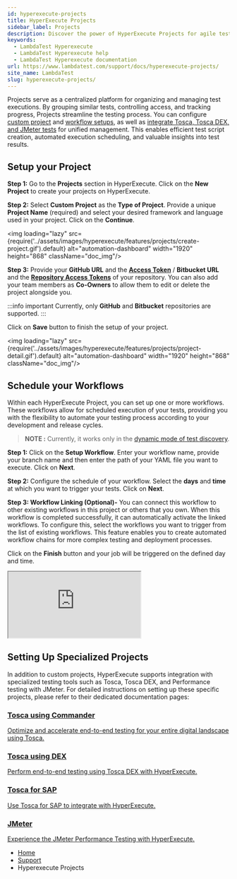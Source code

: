 ```yaml
---
id: hyperexecute-projects
title: HyperExecute Projects
sidebar_label: Projects
description: Discover the power of HyperExecute Projects for agile test execution. Learn how to set up and run custom projects with ease, maximizing testing efficiency.
keywords:
  - LambdaTest Hyperexecute
  - LambdaTest Hyperexecute help
  - LambdaTest Hyperexecute documentation
url: https://www.lambdatest.com/support/docs/hyperexecute-projects/
site_name: LambdaTest
slug: hyperexecute-projects/
---
```


<script type="application/ld+json"
      dangerouslySetInnerHTML={{ __html: JSON.stringify({
       "@context": "https://schema.org",
        "@type": "BreadcrumbList",
        "itemListElement": [{
          "@type": "ListItem",
          "position": 1,
          "name": "Home",
          "item": "https://www.lambdatest.com"
        },{
          "@type": "ListItem",
          "position": 2,
          "name": "Support",
          "item": "https://www.lambdatest.com/support/docs/"
        },{
          "@type": "ListItem",
          "position": 3,
          "name": "HyperExecute Concepts",
          "item": "https://www.lambdatest.com/support/docs/hyperexecute-projects/"
        }]
      })
    }}
></script>
Projects serve as a centralized platform for organizing and managing test executions. By grouping similar tests, controlling access, and tracking progress, Projects streamline the testing process. You can configure [custom project](/support/docs/hyperexecute-projects/#setup-your-project) and [workflow setups](/support/docs/hyperexecute-projects/#schedule-your-workflows), as well as [integrate Tosca, Tosca DEX, and JMeter tests](/support/docs/hyperexecute-projects/#setting-up-specialized-projects) for unified management. This enables efficient test script creation, automated execution scheduling, and valuable insights into test results.

## Setup your Project
**Step 1:** Go to the **Projects** section in HyperExecute. Click on the **New Project** to create your projects on HyperExecute.

**Step 2:** Select **Custom Project** as the **Type of Project**. Provide a unique **Project Name** (required) and select your desired framework and language used in your project. Click on the **Continue**.

<img loading="lazy" src={require('../assets/images/hyperexecute/features/projects/create-project.gif').default} alt="automation-dashboard"  width="1920" height="868" className="doc_img"/>

**Step 3:** Provide your **GitHub URL** and the **[Access Token](https://docs.github.com/en/authentication/keeping-your-account-and-data-secure/managing-your-personal-access-tokens)** / **Bitbucket URL** and the **[Repository Access Tokens](https://support.atlassian.com/bitbucket-cloud/docs/repository-access-tokens/)** of your repository. You can also add your team members as **Co-Owners** to allow them to edit or delete the project alongside you.

:::info important
Currently, only **GitHub** and **Bitbucket** repositories are supported.
:::

Click on **Save** button to finish the setup of your project.

<img loading="lazy" src={require('../assets/images/hyperexecute/features/projects/project-detail.gif').default} alt="automation-dashboard"  width="1920" height="868" className="doc_img"/>

## Schedule your Workflows
Within each HyperExecute Project, you can set up one or more workflows. These workflows allow for scheduled execution of your tests, providing you with the flexibility to automate your testing process according to your development and release cycles.

> **NOTE :** Currently, it works only in the [dynamic mode of test discovery](/support/docs/deep-dive-into-hyperexecute-yaml/#testdiscovery).

**Step 1:** Click on the **Setup Workflow**. Enter your workflow name, provide your branch name and then enter the path of your YAML file you want to execute. Click on **Next**.

**Step 2:** Configure the schedule of your workflow. Select the **days** and **time** at which you want to trigger your tests. Click on **Next**.

**Step 3: Workflow Linking (Optional)-** You can connect this workflow to other existing workflows in this project or others that you own. When this workflow is completed successfully, it can automatically activate the linked workflows. To configure this, select the workflows you want to trigger from the list of existing workflows. This feature enables you to create automated workflow chains for more complex testing and deployment processes.

Click on the **Finish** button and your job will be triggered on the defined day and time.

<div className="storylane-iframe">
  <script async src="https://js.storylane.io/js/v2/storylane.js"></script>
  <div className="sl-embed">
    <iframe loading="lazy" className="sl-demo" src="https://app.storylane.io/demo/mm0v54k4vzmb?embed=inline" name="sl-embed" allow="fullscreen" allowfullscreen></iframe>
  </div>
</div>

## Setting Up Specialized Projects
In addition to custom projects, HyperExecute supports integration with specialized testing tools such as Tosca, Tosca DEX, and Performance testing with JMeter. For detailed instructions on setting up these specific projects, please refer to their dedicated documentation pages:

<div className="support_main">

  <a href = "/support/docs/tosca-integration-with-hyperexecute-using-commander/">
  <div className="support_inners">
    <h3>Tosca using Commander</h3>
    <p>Optimize and accelerate end-to-end testing for your entire digital landscape using Tosca.</p>
  </div>
  </a>

  <a href = "/support/docs/tosca-integration-with-hyperexecute-using-dex/">
  <div className="support_inners">
    <h3>Tosca using DEX</h3>
    <p>Perform end-to-end testing using Tosca DEX with HyperExecute.</p>
  </div>
  </a>

  <a href = "/support/docs/tosca-integration-with-hyperexecute-for-sap/">
  <div className="support_inners">
    <h3>Tosca for SAP</h3>
    <p>Use Tosca for SAP to integrate with HyperExecute.</p>
  </div>
  </a>

  <a href = "/support/docs/hyperexecute-run-jmeter-tests/">
  <div className="support_inners">
    <h3>JMeter</h3>
    <p>Experience the JMeter Performance Testing with HyperExecute.</p>
  </div>
  </a>
</div>


<nav aria-label="breadcrumbs">
  <ul className="breadcrumbs">
    <li className="breadcrumbs__item">
      <a className="breadcrumbs__link" target="_self" href="https://www.lambdatest.com">
        Home
      </a>
    </li>
    <li className="breadcrumbs__item">
      <a className="breadcrumbs__link" target="_self" href="https://www.lambdatest.com/support/docs/">
        Support
      </a>
    </li>
    <li className="breadcrumbs__item breadcrumbs__item--active">
      <span className="breadcrumbs__link">
        Hyperexecute Projects
      </span>
    </li>
  </ul>
</nav>
